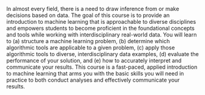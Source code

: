 In almost every field, there is a need to draw inference from or make decisions based on data. The goal of this course is to provide an introduction to machine learning that is approachable to diverse disciplines and empowers students to become proficient in the foundational concepts and tools while working with interdisciplinary real-world data. You will learn to (a) structure a machine learning problem, (b) determine which algorithmic tools are applicable to a given problem, (c) apply those algorithmic tools to diverse, interdisciplinary data examples, (d) evaluate the performance of your solution, and (e) how to accurately interpret and communicate your results. This course is a fast-paced, applied introduction to machine learning that arms you with the basic skills you will need in practice to both conduct analyses and effectively communicate your results.
